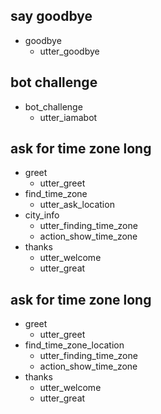 ## say goodbye
* goodbye
  - utter_goodbye

## bot challenge
* bot_challenge
  - utter_iamabot

## ask for time zone long
* greet
  - utter_greet
* find_time_zone
  - utter_ask_location
* city_info
  - utter_finding_time_zone
  - action_show_time_zone
* thanks
  - utter_welcome
  - utter_great


## ask for time zone long
* greet
  - utter_greet
* find_time_zone_location
  - utter_finding_time_zone  
  - action_show_time_zone
* thanks
  - utter_welcome
  - utter_great